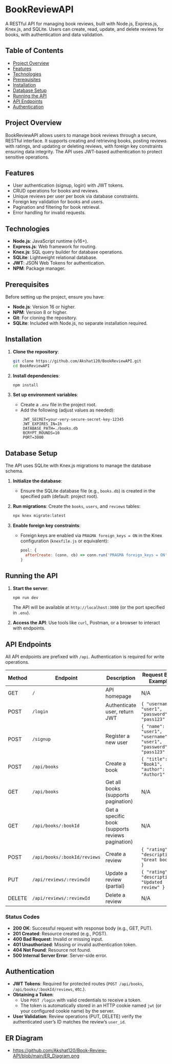 # BookReviewAPI

A RESTful API for managing book reviews, built with Node.js, Express.js, Knex.js, and SQLite. Users can create, read, update, and delete reviews for books, with authentication and data validation.

## Table of Contents
- [Project Overview](#project-overview)
- [Features](#features)
- [Technologies](#technologies)
- [Prerequisites](#prerequisites)
- [Installation](#installation)
- [Database Setup](#database-setup)
- [Running the API](#running-the-api)
- [API Endpoints](#api-endpoints)
- [Authentication](#authentication)

## Project Overview
BookReviewAPI allows users to manage book reviews through a secure, RESTful interface. It supports creating and retrieving books, posting reviews with ratings, and updating or deleting reviews, with foreign key constraints ensuring data integrity. The API uses JWT-based authentication to protect sensitive operations.

## Features
- User authentication (signup, login) with JWT tokens.
- CRUD operations for books and reviews.
- Unique reviews per user per book via database constraints.
- Foreign key validation for books and users.
- Pagination and filtering for book retrieval.
- Error handling for invalid requests.

## Technologies
- **Node.js**: JavaScript runtime (v16+).
- **Express.js**: Web framework for routing.
- **Knex.js**: SQL query builder for database operations.
- **SQLite**: Lightweight relational database.
- **JWT**: JSON Web Tokens for authentication.
- **NPM**: Package manager.

## Prerequisites
Before setting up the project, ensure you have:
- **Node.js**: Version 16 or higher.
- **NPM**: Version 8 or higher.
- **Git**: For cloning the repository.
- **SQLite**: Included with Node.js, no separate installation required.

## Installation
1. **Clone the repository**:
   ```bash
   git clone https://github.com/Akshat120/BookReviewAPI.git
   cd BookReviewAPI
   ```

2. **Install dependencies**:
   ```bash
   npm install
   ```

3. **Set up environment variables**:
   - Create a `.env` file in the project root.
   - Add the following (adjust values as needed):
     ```env
      JWT_SECRET=your-very-secure-secret-key-12345
      JWT_EXPIRES_IN=1h
      DATABASE_PATH=./books.db
      BCRYPT_ROUNDS=10
      PORT=3000
     ```

## Database Setup
The API uses SQLite with Knex.js migrations to manage the database schema.

1. **Initialize the database**:
   - Ensure the SQLite database file (e.g., `books.db`) is created in the specified path (default: project root).

2. **Run migrations**:
   Create the `books`, `users`, and `reviews` tables:
   ```bash
   npx knex migrate:latest
   ```

3. **Enable foreign key constraints**:
   - Foreign keys are enabled via `PRAGMA foreign_keys = ON` in the Knex configuration (`knexfile.js` or equivalent):
     ```javascript
     pool: {
       afterCreate: (conn, cb) => conn.run('PRAGMA foreign_keys = ON', cb),
     }
     ```

## Running the API
1. **Start the server**:
   ```bash
   npm run dev
   ```
   The API will be available at `http://localhost:3000` (or the port specified in `.env`).

2. **Access the API**:
   Use tools like `curl`, Postman, or a browser to interact with endpoints.

## API Endpoints
All API endpoints are prefixed with `/api`. Authentication is required for write operations.

| Method | Endpoint                              | Description                              | Request Body Example                              |
|--------|---------------------------------------|------------------------------------------|--------------------------------------------------|
| GET    | `/`                                   | API homepage                             | N/A                                              |
| POST   | `/login`                              | Authenticate user, return JWT            | `{ "username": "user1", "password": "pass123" }` |
| POST   | `/signup`                             | Register a new user                      | `{ "name": "user1", "username": "user1", "password": "pass123" }` |
| POST   | `/api/books`                          | Create a book                            | `{ "title": "Book1", "author": "Author1" }`      |
| GET    | `/api/books`                          | Get all books (supports pagination)      | N/A                                              |
| GET    | `/api/books/:bookId`                  | Get a specific book (supports reviews pagination)| N/A                                      |
| POST   | `/api/books/:bookId/reviews`          | Create a review                          | `{ "rating": 5, "description": "Great book!" }`  |
| PUT    | `/api/reviews/:reviewId`              | Update a review (partial)                | `{ "rating": 4, "description": "Updated review" }` |
| DELETE | `/api/reviews/:reviewId`              | Delete a review                          | N/A                                              |

### Status Codes
- **200 OK**: Successful request with response body (e.g., GET, PUT).
- **201 Created**: Resource created (e.g., POST).
- **400 Bad Request**: Invalid or missing input.
- **401 Unauthorized**: Missing or invalid authentication token.
- **404 Not Found**: Resource not found.
- **500 Internal Server Error**: Server-side error.

## Authentication
- **JWT Tokens**: Required for protected routes (`POST /api/books`, `/api/books/:bookId/reviews`, etc.).
- **Obtaining a Token**:
  - Use `POST /login` with valid credentials to receive a token.
  - The token is automatically stored in an HTTP cookie named `jwt` (or your configured cookie name) by the server.
- **User Validation**: Review operations (PUT, DELETE) verify the authenticated user’s ID matches the review’s `user_id`.

## ER Diagram
- https://github.com/Akshat120/Book-Review-API/blob/main/ER_Diagram.png

